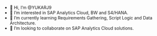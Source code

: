 - 👋 Hi, I’m @YUKARJ9
- 👀 I’m interested in SAP Analytics Cloud, BW and S4/HANA.
- 🌱 I’m currently learning Requirements Gathering, Script Logic and Data Architecture.
- 💞️ I’m looking to collaborate on SAP Analytics Cloud solutions.

<!---
YUKARJ9/YUKARJ9 is a ✨ special ✨ repository because its `README.md` (this file) appears on your GitHub profile.
You can click the Preview link to take a look at your changes.
--->
